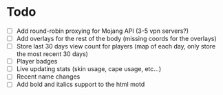 # Todo

- [ ] Add round-robin proxying for Mojang API (3-5 vpn servers?)
- [ ] Add overlays for the rest of the body (missing coords for the overlays)
- [ ] Store last 30 days view count for players (map of each day, only store the most recent 30 days)
- [ ] Player badges
- [ ] Live updating stats (skin usage, cape usage, etc...)
- [ ] Recent name changes
- [ ] Add bold and italics support to the html motd